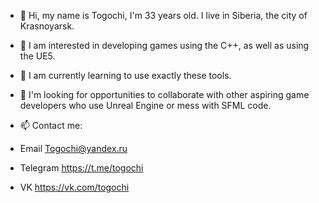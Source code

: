 - 👋 Hi, my name is Togochi, I'm 33 years old. I live in Siberia, the city of Krasnoyarsk.

- 👀 I am interested in developing games using the С++, as well as using the UE5.
- 🌱 I am currently learning to use exactly these tools.

- 💞️ I'm looking for opportunities to collaborate with other aspiring game developers who use Unreal Engine or mess with SFML code.

- 📫 Contact me:

- Email Togochi@yandex.ru
- Telegram https://t.me/togochi
- VK https://vk.com/togochi

<!---
Togochi/Togochi is a ✨ special ✨ repository because its `README.md` (this file) appears on your GitHub profile.
You can click the Preview link to take a look at your changes.
--->
